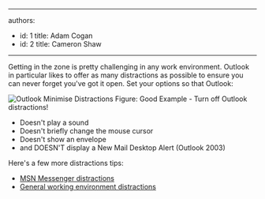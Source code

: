 

---
authors:
  - id: 1
    title: Adam Cogan
  - id: 2
    title: Cameron Shaw
---




<span class='intro'> Getting in the zone is pretty challenging in any work environment. Outlook in particular likes to offer as many distractions as possible to ensure you can never forget you've got it open. Set your options so that Outlook&#58; 
 </span>


  <img class="ms-rteCustom-ImageArea" alt="Outlook Minimise Distractions" src="/Communication/RulesToBetterEmail/PublishingImages/OutlookMinimiseDistractions.gif" /> <span class="ms-rteCustom-FigureGood">Figure&#58;&#160;Good Example - Turn off Outlook distractions!</span>
<ul>
    <li>Doesn't play a sound </li>
    <li>Doesn't briefly change the mouse cursor </li>
    <li>Doesn't show an envelope </li>
    <li>and DOESN'T display a New Mail Desktop Alert (Outlook 2003) </li>
</ul>
<p>Here's a few more distractions tips&#58;</p>
<ul>
    <li><a shape="rect" href="http&#58;//www.ssw.com.au/ssw/Standards/Rules/RulestoBetterInstantMessenger.aspx#MinimiseMSNMessengerDistractions">MSN Messenger distractions</a> </li>
    <li><a shape="rect" href="/Management/RulesToSuccessfulProjects/Pages/DealWithDistractions.aspx">General working environment distractions</a> </li>
</ul>



